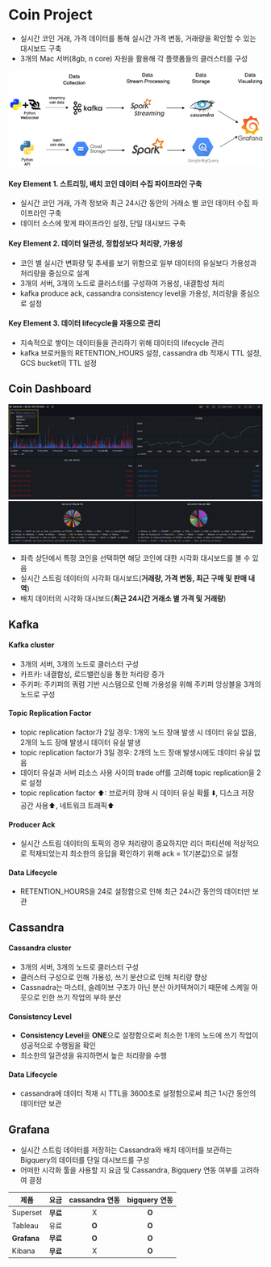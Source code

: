 # Coin Project
- 실시간 코인 거래, 가격 데이터를 통해 실시간 가격 변동, 거래량을 확인할 수 있는 대시보드 구축
- 3개의 Mac 서버(8gb, n core) 자원을 활용해 각 플랫폼들의 클러스터를 구성

![data_platform_architecture](./image/data_platform_architecture.png)

#### **Key Element 1. 스트리밍, 배치 코인 데이터 수집 파이프라인 구축**
- 실시간 코인 거래, 가격 정보와 최근 24시간 동안의 거래소 별 코인 데이터 수집 파이프라인 구축
- 데이터 소스에 맞게 파이프라인 설정, 단일 대시보드 구축

#### **Key Element 2. 데이터 일관성, 정합성보다 처리량, 가용성**
- 코인 별 실시간 변화량 및 추세를 보기 위함으로 일부 데이터의 유실보다 가용성과 처리량을 중심으로 설계
- 3개의 서버, 3개의 노드로 클러스터를 구성하여 가용성, 내결함성 처리
- kafka produce ack, cassandra consistency level을 가용성, 처리량을 중심으로 설정

#### **Key Element 3. 데이터 lifecycle을 자동으로 관리**
- 지속적으로 쌓이는 데이터들을 관리하기 위해 데이터의 lifecycle 관리
- kafka 브로커들의 RETENTION_HOURS 설정, cassandra db 적재시 TTL 설정, GCS bucket의 TTL 설정

## Coin Dashboard
![coin_dashboard1](./image/coin_dashboard1.png)
![coin_dashboard2](./image/coin_dashboard2.png)
- 좌측 상단에서 특정 코인을 선택하면 해당 코인에 대한 시각화 대시보드를 볼 수 있음
- 실시간 스트림 데이터의 시각화 대시보드(**거래량, 가격 변동, 최근 구매 및 판매 내역**)
- 배치 데이터의 시각화 대시보드(**최근 24시간 거래소 별 가격 및 거래량**)

## Kafka
#### Kafka cluster
- 3개의 서버, 3개의 노드로 클러스터 구성
- 카프카: 내결함성, 로드밸런싱을 통한 처리량 증가
- 주키퍼: 주키퍼의 쿼럼 기반 시스템으로 인해 가용성을 위해 주키퍼 앙상블을 3개의 노드로 구성
#### Topic Replication Factor 
- topic replication factor가 2일 경우: 1개의 노드 장애 발생 시 데이터 유실 없음, 2개의 노드 장애 발생시 데이터 유실 발생
- topic replication factor가 3일 경우: 2개의 노드 장애 발생시에도 데이터 유실 없음
- 데이터 유실과 서버 리소스 사용 사이의 trade off를 고려해 topic replication을 2로 설정
- topic replication factor ⬆: 브로커의 장애 시 데이터 유실 확률 ️⬇️, 디스크 저장 공간 사용⬆, 네트워크 트래픽⬆
#### Producer Ack
- 실시간 스트림 데이터의 토픽의 경우 처리량이 중요하지만 리더 파티션에 적상적으로 적재되었는지 최소한의 응답을 확인하기 위해 ack = 1(기본값)으로 설정
#### Data Lifecycle
- RETENTION_HOURS을 24로 설정함으로 인해 최근 24시간 동안의 데이터만 보관

## Cassandra
#### Cassandra cluster
- 3개의 서버, 3개의 노드로 클러스터 구성
- 클러스터 구성으로 인해 가용성, 쓰기 분산으로 인해 처리량 향상
- Cassnadra는 마스터, 슬레이브 구조가 아닌 분산 아키텍쳐이기 때문에 스케일 아웃으로 인한 쓰기 작업의 부하 분산
#### Consistency Level
- **Consistency Level**을 **ONE**으로 설정함으로써 최소한 1개의 노드에 쓰기 작업이 성공적으로 수행됨을 확인
- 최소한의 일관성을 유지하면서 높은 처리량을 수행
#### Data Lifecycle
- cassandra에 데이터 적재 시 TTL을 3600초로 설정함으로써 최근 1시간 동안의 데이터만 보관
## Grafana
- 실시간 스트림 데이터를 저장하는 Cassandra와 배치 데이터를 보관하는 Bigquery의 데이터를 단일 대시보드를 구성 
- 어떠한 시각화 툴을 사용할 지 요금 및 Cassandra, Bigquery 연동 여부를 고려하여 결정

| 제품 | 요금 | cassandra 연동 | bigquery 연동 |
| ------ | :------: | :------: | :------: |
| Superset | **무료** | X | **O** |  
| Tableau | 유료 | **O** | **O** |  
| **Grafana** | **무료** | **O** | **O** |  
| Kibana | **무료** | X | **O** |  
